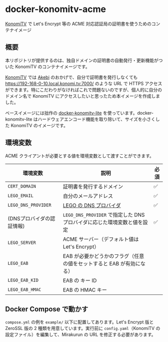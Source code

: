 # docker-konomitv-acme
[KonomiTV](https://github.com/tsukumijima/KonomiTV) で Let's Encrypt 等の ACME 対応認証局の証明書を使うためのコンテナイメージ

## 概要
本リポジトリが提供するのは、独自ドメインの証明書の自動発行・更新機能がついた KonomiTV のコンテナイメージです。

[KonomiTV](https://github.com/tsukumijima/KonomiTV) では [Akebi](https://github.com/tsukumijima/Akebi) のおかげで、自分で証明書を発行しなくても https://192-168-0-10.local.konomi.tv:7000/ のような URL で HTTPS アクセスができます。特にこだわりがなければこれで問題ないのですが、個人的に自分のドメイン名で KonomiTV にアクセスしたいと思ったため本イメージを作成しました。

ベースイメージには拙作の [docker-konomitv-lite](https://github.com/hrko/docker-konomitv-lite) を使っています。docker-konomitv-lite はハードウェアエンコード機能を取り除いて、サイズを小さくした KonomiTV のイメージです。


## 環境変数
ACME クライアントが必要とする値を環境変数として渡すことができます。

| 環境変数                  | 説明                                                                        | 必須 |
| ------------------------- | --------------------------------------------------------------------------- | ---- |
| `CERT_DOMAIN`             | 証明書を発行するドメイン                                                    | ✅    |
| `LEGO_EMAIL`              | 自分のメールアドレス                                                        | ✅    |
| `LEGO_DNS_PROVIDER`       | [LEGO の DNS プロバイダ](https://go-acme.github.io/lego/dns/#dns-providers) | ✅    |
| (DNSプロバイダの認証情報) | `LEGO_DNS_PROVIDER` で指定した DNS プロバイダに応じた環境変数と値を設定     | ✅    |
| `LEGO_SERVER`             | ACME サーバー（デフォルト値は Let's Encrypt）                               |      |
| `LEGO_EAB`                | EAB が必要かどうかのフラグ（任意の値をセットすると EAB が有効になる）       |      |
| `LEGO_EAB_KID`            | EAB の キー ID                                                              |      |
| `LEGO_EAB_HMAC`           | EAB の HMAC キー                                                            |      |

## Docker Compose で動かす
`compose.yml` の例を `example/` 以下に配置してあります。Let's Encrypt 版と ZeroSSL 版の 2 種類を用意しています。実行前に `config.yaml`（KonomiTV の設定ファイル）を編集して、Mirakurun の URL を修正する必要があります。
